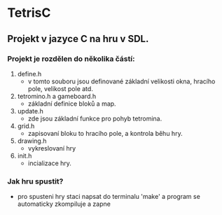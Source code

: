 # TetrisC
## Projekt v jazyce C na hru v SDL.

### Projekt je rozdělen do několika částí:
1. define.h
    - v tomto souboru jsou definované základní velikosti okna, hracího pole, velikost pole atd.
2. tetromino.h a gameboard.h
    - základní definice bloků a map.
3. update.h
    - zde jsou základní funkce pro pohyb tetromina.
4. grid.h
    - zapisovaní bloku to hracího pole, a kontrola běhu hry.
5. drawing.h
    - vykreslovaní hry
6. init.h
    - incializace hry.

### Jak hru spustit?
- pro spusteni hry staci napsat do terminalu 'make' a program se automaticky zkompiluje a zapne
